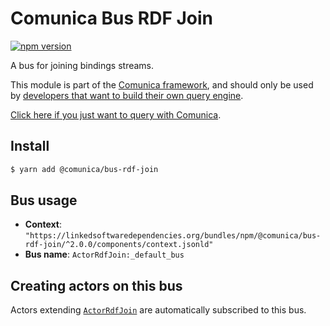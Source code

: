 # Comunica Bus RDF Join

[![npm version](https://badge.fury.io/js/%40comunica%2Fbus-rdf-join.svg)](https://www.npmjs.com/package/@comunica/bus-rdf-join)

A bus for joining bindings streams.

This module is part of the [Comunica framework](https://github.com/comunica/comunica),
and should only be used by [developers that want to build their own query engine](https://comunica.dev/docs/modify/).

[Click here if you just want to query with Comunica](https://comunica.dev/docs/query/).

## Install

```bash
$ yarn add @comunica/bus-rdf-join
```

## Bus usage

* **Context**: `"https://linkedsoftwaredependencies.org/bundles/npm/@comunica/bus-rdf-join/^2.0.0/components/context.jsonld"`
* **Bus name**: `ActorRdfJoin:_default_bus`

## Creating actors on this bus

Actors extending [`ActorRdfJoin`](https://comunica.github.io/comunica/classes/_comunica_bus_rdf_join.ActorRdfJoin.html) are automatically subscribed to this bus.

